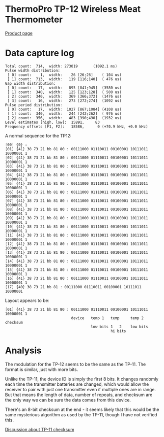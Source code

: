 ThermoPro TP-12 Wireless Meat Thermometer
=========================================
[Product page](https://itronicsmall.com/products/thermopro-tp-12)

Data capture log
================

    Total count:  714,  width: 273019		(1092.1 ms)
    Pulse width distribution:
     [ 0] count:    1,  width:    26 [26;26]	( 104 us)
     [ 1] count:  713,  width:   119 [116;140]	( 476 us)
    Gap width distribution:
     [ 0] count:   17,  width:   895 [841;945]	(3580 us)
     [ 1] count:  340,  width:   125 [123;128]	( 500 us)
     [ 2] count:  340,  width:   369 [366;372]	(1476 us)
     [ 3] count:   16,  width:   273 [272;274]	(1092 us)
    Pulse period distribution:
     [ 0] count:   17,  width:  1027 [867;1084]	(4108 us)
     [ 1] count:  340,  width:   244 [242;262]	( 976 us)
     [ 2] count:  356,  width:   483 [390;490]	(1932 us)
    Level estimates [high, low]:  15891,     83
    Frequency offsets [F1, F2]:   18586,      0	(+70.9 kHz, +0.0 kHz)

A normal sequence for the TP12:

    [00] {0} : 
    [01] {41} 38 73 21 bb 81 80 : 00111000 01110011 00100001 10111011 10000001 1
    [02] {41} 38 73 21 bb 81 80 : 00111000 01110011 00100001 10111011 10000001 1
    [03] {41} 38 73 21 bb 81 80 : 00111000 01110011 00100001 10111011 10000001 1
    [04] {41} 38 73 21 bb 81 80 : 00111000 01110011 00100001 10111011 10000001 1
    [05] {41} 38 73 21 bb 81 80 : 00111000 01110011 00100001 10111011 10000001 1
    [06] {41} 38 73 21 bb 81 80 : 00111000 01110011 00100001 10111011 10000001 1
    [07] {41} 38 73 21 bb 81 80 : 00111000 01110011 00100001 10111011 10000001 1
    [08] {41} 38 73 21 bb 81 80 : 00111000 01110011 00100001 10111011 10000001 1
    [09] {41} 38 73 21 bb 81 80 : 00111000 01110011 00100001 10111011 10000001 1
    [10] {41} 38 73 21 bb 81 80 : 00111000 01110011 00100001 10111011 10000001 1
    [11] {41} 38 73 21 bb 81 80 : 00111000 01110011 00100001 10111011 10000001 1
    [12] {41} 38 73 21 bb 81 80 : 00111000 01110011 00100001 10111011 10000001 1
    [13] {41} 38 73 21 bb 81 80 : 00111000 01110011 00100001 10111011 10000001 1
    [14] {41} 38 73 21 bb 81 80 : 00111000 01110011 00100001 10111011 10000001 1
    [15] {41} 38 73 21 bb 81 80 : 00111000 01110011 00100001 10111011 10000001 1
    [16] {41} 38 73 21 bb 81 80 : 00111000 01110011 00100001 10111011 10000001 1
    [17] {40} 38 73 21 bb 81 : 00111000 01110011 00100001 10111011 10000001 

Layout appears to be:

    [01] {41} 38 73 21 bb 81 80 : 00111000 01110011 00100001 10111011 10000001 1
                                  device   temp 1   temp     temp 2   checksum
                                           low bits 1   2    low bits
                                                    hi bits

Analysis
========

The modulation for the TP-12 seems to be the same as the TP-11.  The format
is similar, just with more bits.

Unlike the TP-11, the device ID is simply the first 8 bits.  It changes
randomly each time the transmitter batteries are changed, which would allow
the receiver to pair with just one transmitter even if multiple ones are in
range.  But that means the length of data, number of repeats, and checksum
are the only way we can be sure the data comes from this device.

There's an 8-bit checksum at the end - it seems likely that this would be
the same mysterious algorithm as used by the TP-11, though I have not
verified this.

[Discussion about TP-11 checksum](https://groups.google.com/d/msg/rtl_433/KgKEs6rg9u0/kxeF0Ym1AQAJ)
